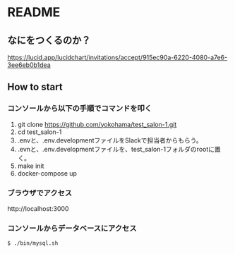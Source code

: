 # README

## なにをつくるのか？
https://lucid.app/lucidchart/invitations/accept/915ec90a-6220-4080-a7e6-3ee6eb0b1dea

## How to start

### コンソールから以下の手順でコマンドを叩く
1. git clone https://github.com/yokohama/test_salon-1.git
2. cd test_salon-1
3. .envと、.env.developmentファイルをSlackで担当者からもらう。
4. .evnと、.env.developmentファイルを、test_salon-1フォルダのrootに置く。
5. make init
6. docker-compose up

### ブラウザでアクセス
http://localhost:3000

### コンソールからデータベースにアクセス
```
$ ./bin/mysql.sh
```



